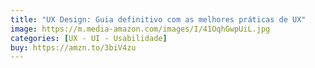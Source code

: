```yaml
---
title: "UX Design: Guia definitivo com as melhores práticas de UX"
image: https://m.media-amazon.com/images/I/41OqhGwpUiL.jpg
categories: [UX - UI - Usabilidade]
buy: https://amzn.to/3biV4zu
---
```

